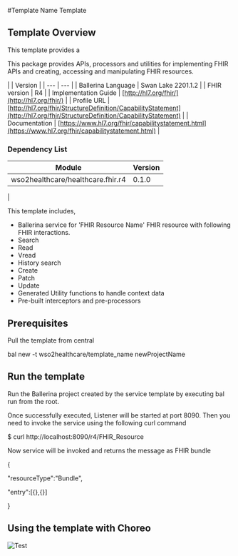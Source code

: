 

#Template Name Template

## Template Overview

This template provides a

This package provides APIs, processors and utilities for implementing FHIR APIs and creating, accessing and manipulating FHIR resources.

|
| Version |
| --- | --- |
| Ballerina Language | Swan Lake 2201.1.2 |
| FHIR version | R4 |
| Implementation Guide | [http://hl7.org/fhir/](http://hl7.org/fhir/) |
| Profile URL | [http://hl7.org/fhir/StructureDefinition/CapabilityStatement](http://hl7.org/fhir/StructureDefinition/CapabilityStatement) |
| Documentation | [https://www.hl7.org/fhir/capabilitystatement.html](https://www.hl7.org/fhir/capabilitystatement.html) |

### Dependency List

| Module | Version |
| --- | --- |
| wso2healthcare/healthcare.fhir.r4 | 0.1.0 |
|

This template includes,

- Ballerina service for 'FHIR Resource Name' FHIR resource with following FHIR interactions.
- Search
- Read
- Vread
- History search
- Create
- Patch
- Update
- Generated Utility functions to handle context data
- Pre-built interceptors and pre-processors

## Prerequisites

Pull the template from central

bal new -t wso2healthcare/template\_name newProjectName

## Run the template

Run the Ballerina project created by the service template by executing bal run from the root.

Once successfully executed, Listener will be started at port 8090. Then you need to invoke the service using the following curl command

$ curl http://localhost:8090/r4/FHIR\_Resource

Now service will be invoked and returns the message as FHIR bundle

{

"resourceType":"Bundle",

"entry":[{},{}]

}

## Using the template with Choreo
<img alt="Test" src="/home/isurus/Downloads/Bal-Project-Gen-Choreo.drawio.png"/></a></td>
